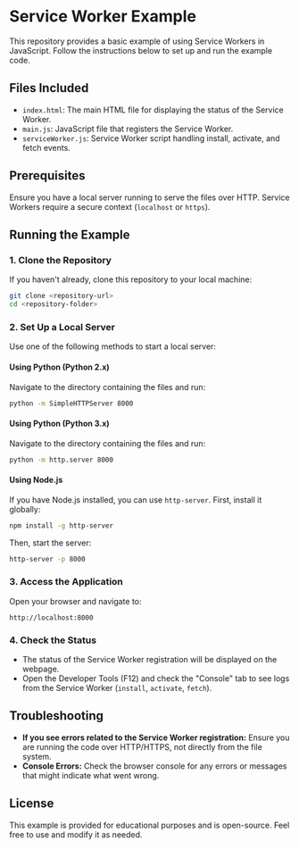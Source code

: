 
# Service Worker Example

This repository provides a basic example of using Service Workers in JavaScript. Follow the instructions below to set up and run the example code.

## Files Included

- `index.html`: The main HTML file for displaying the status of the Service Worker.
- `main.js`: JavaScript file that registers the Service Worker.
- `serviceWorker.js`: Service Worker script handling install, activate, and fetch events.

## Prerequisites

Ensure you have a local server running to serve the files over HTTP. Service Workers require a secure context (`localhost` or `https`).

## Running the Example

### 1. Clone the Repository

If you haven't already, clone this repository to your local machine:

```bash
git clone <repository-url>
cd <repository-folder>
```

### 2. Set Up a Local Server

Use one of the following methods to start a local server:

#### Using Python (Python 2.x)

Navigate to the directory containing the files and run:

```bash
python -m SimpleHTTPServer 8000
```

#### Using Python (Python 3.x)

Navigate to the directory containing the files and run:

```bash
python -m http.server 8000
```

#### Using Node.js

If you have Node.js installed, you can use `http-server`. First, install it globally:

```bash
npm install -g http-server
```

Then, start the server:

```bash
http-server -p 8000
```

### 3. Access the Application

Open your browser and navigate to:

```
http://localhost:8000
```

### 4. Check the Status

- The status of the Service Worker registration will be displayed on the webpage.
- Open the Developer Tools (F12) and check the "Console" tab to see logs from the Service Worker (`install`, `activate`, `fetch`).

## Troubleshooting

- **If you see errors related to the Service Worker registration:** Ensure you are running the code over HTTP/HTTPS, not directly from the file system.
- **Console Errors:** Check the browser console for any errors or messages that might indicate what went wrong.

## License

This example is provided for educational purposes and is open-source. Feel free to use and modify it as needed.

